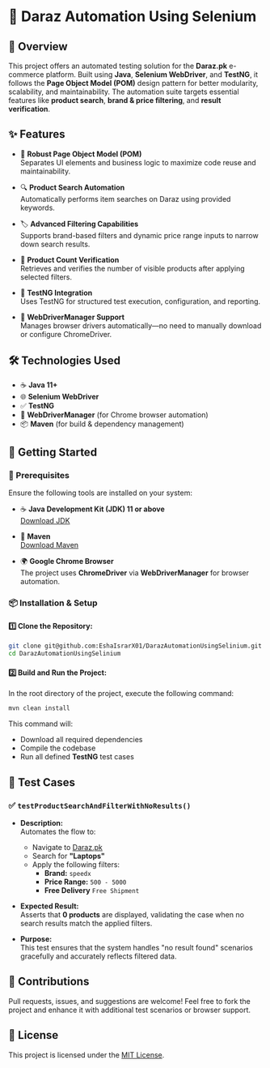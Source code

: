 # 🛒 Daraz Automation Using Selenium

## 🌟 Overview
This project offers an automated testing solution for the **Daraz.pk** e-commerce platform. Built using **Java**, **Selenium WebDriver**, and **TestNG**, it follows the **Page Object Model (POM)** design pattern for better modularity, scalability, and maintainability. The automation suite targets essential features like **product search**, **brand & price filtering**, and **result verification**.


## ✨ Features

- 🔄 **Robust Page Object Model (POM)**  
  Separates UI elements and business logic to maximize code reuse and maintainability.

- 🔍 **Product Search Automation**  
  Automatically performs item searches on Daraz using provided keywords.

- 🏷️ **Advanced Filtering Capabilities**  
  Supports brand-based filters and dynamic price range inputs to narrow down search results.

- 🔢 **Product Count Verification**  
  Retrieves and verifies the number of visible products after applying selected filters.

- 🧪 **TestNG Integration**  
  Uses TestNG for structured test execution, configuration, and reporting.

- 🧰 **WebDriverManager Support**  
  Manages browser drivers automatically—no need to manually download or configure ChromeDriver.


## 🛠️ Technologies Used

- ☕ **Java 11+**
- 🌐 **Selenium WebDriver**
- ✅ **TestNG**
- 🧩 **WebDriverManager** (for Chrome browser automation)
- 📦 **Maven** (for build & dependency management)


## 🚀 Getting Started

### 🔧 Prerequisites

Ensure the following tools are installed on your system:

- ☕ **Java Development Kit (JDK) 11 or above**  
  [Download JDK](https://www.oracle.com/java/technologies/javase-jdk11-downloads.html)

- 🧰 **Maven**  
  [Download Maven](https://maven.apache.org/download.cgi)

- 🌍 **Google Chrome Browser**  
  The project uses **ChromeDriver** via **WebDriverManager** for browser automation.


### 📦 Installation & Setup

#### 1️⃣ Clone the Repository:

```bash
git clone git@github.com:EshaIsrarX01/DarazAutomationUsingSelinium.git
cd DarazAutomationUsingSelinium
```

#### 2️⃣ Build and Run the Project:

In the root directory of the project, execute the following command:

```bash
mvn clean install
```

This command will:
- Download all required dependencies
- Compile the codebase
- Run all defined **TestNG** test cases


## 🧪 Test Cases

### ✅ `testProductSearchAndFilterWithNoResults()`

- **Description:**  
  Automates the flow to:
  - Navigate to [Daraz.pk](https://www.daraz.pk/)
  - Search for **"Laptops"**
  - Apply the following filters:
    - **Brand:** `speedx`
    - **Price Range:** `500 - 5000`
    - **Free Delivery** `Free Shipment`

- **Expected Result:**  
  Asserts that **0 products** are displayed, validating the case when no search results match the applied filters.

- **Purpose:**  
  This test ensures that the system handles "no result found" scenarios gracefully and accurately reflects filtered data.


## 🙌 Contributions

Pull requests, issues, and suggestions are welcome! Feel free to fork the project and enhance it with additional test scenarios or browser support.

## 📃 License
This project is licensed under the [MIT License](https://opensource.org/licenses/MIT).

